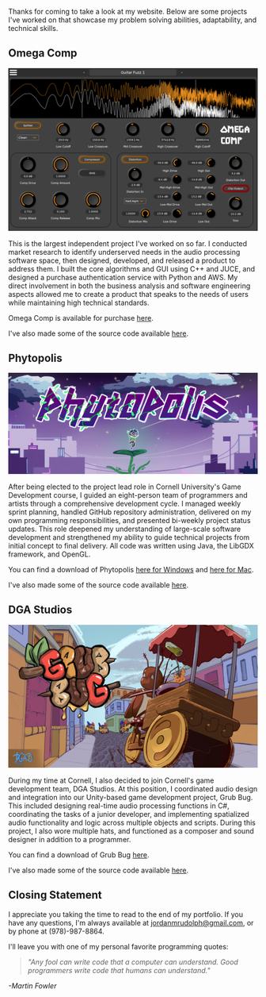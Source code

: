 
Thanks for coming to take a look at my website. Below are some projects I've worked on that showcase my problem solving abilities, adaptability, and technical skills.

## Omega Comp

![Omega Comp's GUI](oc_image.png)

This is the largest independent project I've worked on so far. I conducted market research to identify underserved needs in the audio processing software space, then designed, developed, and released a product to address them. I built the core algorithms and GUI using C++ and JUCE, and designed a purchase authentication service with Python and AWS. My direct involvement in both the business analysis and software engineering aspects allowed me to create a product that speaks to the needs of users while maintaining high technical standards.

Omega Comp is available for purchase [here](https://daybreakaudio.com/). 

I've also made some of the source code available [here](https://jordan-rudolph.github.io/404).

## Phytopolis

![Phytopolis](phytopolis_image.png)

After being elected to the project lead role in Cornell University's Game Development course, I guided an eight-person team of programmers and artists through a comprehensive development cycle. I managed weekly sprint planning, handled GitHub repository administration, delivered on my own programming responsibilities, and presented bi-weekly project status updates. This role deepened my understanding of large-scale software development and strengthened my ability to guide technical projects from initial concept to final delivery. All code was written using Java, the LibGDX framework, and OpenGL.

You can find a download of Phytopolis [here for Windows](https://gdiac.cs.cornell.edu/gdiac/showcase/gallery/phytopolis/Phytopolis-Win.zip) and [here for Mac](https://gdiac.cs.cornell.edu/gdiac/showcase/gallery/phytopolis/Phytopolis-Mac.zip). 

I've also made some of the source code available [here](https://jordan-rudolph.github.io/404).

## DGA Studios

![Grub Bug](gb_image.png)

During my time at Cornell, I also decided to join Cornell's game development team, DGA Studios. At this position, I coordinated audio design and integration into our Unity-based game development project, Grub Bug. This included designing real-time audio processing functions in C\#, coordinating the tasks of a junior developer, and implementing spatialized audio functionality and logic across multiple objects and scripts. During this project, I also wore multiple hats, and functioned as a composer and sound designer in addition to a programmer.

You can find a download of Grub Bug [here](https://dgacornell.itch.io/grubbug).

I've also made some of the source code available [here](https://jordan-rudolph.github.io/404).

## Closing Statement

I appreciate you taking the time to read to the end of my portfolio. If you have any questions, I'm always available at [jordanmrudolph@gmail.com](mailto:jordanmrudolph@gmail.com), or by phone at (978)-987-8864. 

I'll leave you with one of my personal favorite programming quotes:

> _"Any fool can write code that a computer can understand._
> _Good programmers write code that humans can understand."_

_-Martin Fowler_